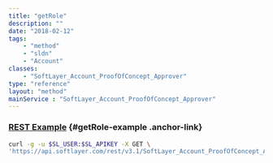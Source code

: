```yaml
---
title: "getRole"
description: ""
date: "2018-02-12"
tags:
    - "method"
    - "sldn"
    - "Account"
classes:
    - "SoftLayer_Account_ProofOfConcept_Approver"
type: "reference"
layout: "method"
mainService : "SoftLayer_Account_ProofOfConcept_Approver"
---
```


### [REST Example](#getRole-example) <a href="/article/rest/"><i class="fas fa-question"></i></a> {#getRole-example .anchor-link} 
```bash
curl -g -u $SL_USER:$SL_APIKEY -X GET \
'https://api.softlayer.com/rest/v3.1/SoftLayer_Account_ProofOfConcept_Approver/{SoftLayer_Account_ProofOfConcept_ApproverID}/getRole'
```
